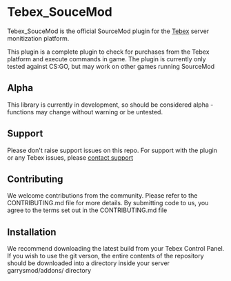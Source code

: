 # Tebex_SouceMod

Tebex_SouceMod is the official SourceMod plugin for the [Tebex](https://www.tebex.io) server monitization platform.

This plugin is a complete plugin to check for purchases from the Tebex platform and execute commands in game. The plugin is currently only tested against CS:GO, but may work on other games running SourceMod

## Alpha

This library is currently in development, so should be considered alpha - functions may change without warning or be untested.

## Support

Please don't raise support issues on this repo. For support with the plugin or any Tebex issues, please [contact support](http://help.buycraft.net)

## Contributing

We welcome contributions from the community. Please refer to the CONTRIBUTING.md file for more details. By submitting code to us, you agree to the
terms set out in the CONTRIBUTING.md file

## Installation
We recommend downloading the latest build from your Tebex Control Panel. If you wish to use the git verson, the entire contents of the repository should be downloaded into a directory inside your server garrysmod/addons/ directory

